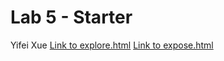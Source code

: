 # Lab 5 - Starter
Yifei Xue
[Link to explore.html](https://YifeiXue111.github.io/Lab5_Starter/explore.html)
[Link to expose.html](https://YifeiXue111.github.io/Lab5_Starter/expose.html)
